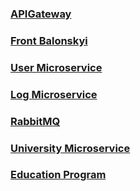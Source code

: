### [APIGateway](https://github.com/Nurkhan01/apigateway-balonskiy)
### [Front Balonskyi](https://github.com/Nurkhan01/front-balonskiy)
### [User Microservice](https://github.com/Nurkhan01/user-balonskiy)
### [Log Microservice](https://github.com/Nurkhan01/Log)
### [RabbitMQ](https://github.com/Nurkhan01/RabbitMq)
### [University Microservice](https://github.com/doszhvn/university_app)
### [Education Program](https://github.com/doszhvn/education_program_app)
